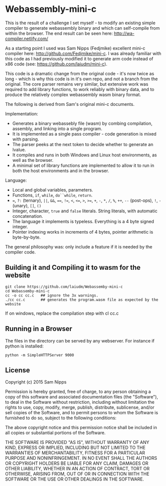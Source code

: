 Webassembly-mini-c
==================

This is the result of a challenge I set myself - to modify an existing simple compiler to generate webassembly binary and
which can self-compile from within the browser. The end result can be seen here: http://wa-compiler.netlify.com/

As a starting point I used was Sam Nipps (Fedjmike) excellent mini-c compiler here: http://github.com/Fedjmike/mini-c. I was 
already familiar with this code as I had previously modified it to generate arm code instead of x86 code (see: https://github.com/laiudm/mini-c).

This code is a dramatic change from the original code - it's now twice as long - which is why this code is in it's own repo, and not a branch
from the original. The core parser remains very similar, but extensive work was required to add library functions, to work reliably with binary data,
and to produce the relatively complex webassembly wasm binary format.

The following is derived from Sam's original mini-c documents.

Implementation:
- Generates a binary webassebly file (wasm) by combing compilation, assembly, and linking into a single program.
- It is implemented as a single pass compiler - code generation is mixed with parsing.
- The parser peeks at the next token to decide whether to generate an lvalue.
- It compiles and runs in both Windows and Linux host environments, as well as the browser.
- A minimal set of library functions are implemented to allow it to run in both the host environments and in the browser.

Language:
- Local and global variables, parameters.
- Functions, `if`, `while`, `do``while`, `return`.
- `=`, `?:` (ternary), `||`, `&&`, `==`, `!=`, `<`, `<=`, `>`, `>=`, `+`, `-`, `*`, `/`, `%`, `++`, `--` (post-ops), `!`, `-` (unary), `[]`, `()`
- Integer, character, `true` and `false` literals. String literals, with automatic concatenation.
- The language it implements is typeless. Everything is a 4 byte signed integer.
- Pointer indexing works in increments of 4 bytes, pointer arithmetic is byte-by-byte.

The general philosophy was: only include a feature if it is needed by the compiler code.

Building it and Compiling it to wasm for the website
----------------------------------------------------

    git clone https://github.com/laiudm/Webassemby-mini-c
    cd Webassemby-mini-c
    cc -o cc cc.c	## ignore the 3x warnings.
	./cc cc.c		## generates the program.wasm file as expected by the website

If on windows, replace the compilation step with
	cl cc.c

Running in a Browser
--------------------

The files in the directory can be served by any webserver. For instance if python is installed:

	python -m SimpleHTTPServer 9000


License
-------

Copyright (c) 2015 Sam Nipps

Permission is hereby granted, free of charge, to any person obtaining a copy of this software and associated documentation files (the "Software"), to deal in the Software without restriction, including without limitation the rights to use, copy, modify, merge, publish, distribute, sublicense, and/or sell copies of the Software, and to permit persons to whom the Software is furnished to do so, subject to the following conditions:

The above copyright notice and this permission notice shall be included in all copies or substantial portions of the Software.

THE SOFTWARE IS PROVIDED "AS IS", WITHOUT WARRANTY OF ANY KIND, EXPRESS OR IMPLIED, INCLUDING BUT NOT LIMITED TO THE WARRANTIES OF MERCHANTABILITY, FITNESS FOR A PARTICULAR PURPOSE AND NONINFRINGEMENT. IN NO EVENT SHALL THE AUTHORS OR COPYRIGHT HOLDERS BE LIABLE FOR ANY CLAIM, DAMAGES OR OTHER LIABILITY, WHETHER IN AN ACTION OF CONTRACT, TORT OR OTHERWISE, ARISING FROM, OUT OF OR IN CONNECTION WITH THE SOFTWARE OR THE USE OR OTHER DEALINGS IN THE SOFTWARE.
